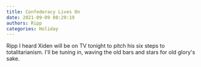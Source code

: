 ```yaml
---
title: Confederacy Lives On
date: 2021-09-09 08:29:19
authors: Ripp
categories: Holiday
---
```


 Ripp I heard Xiden will be on TV tonight to pitch his six steps to totalitarianism. I'll be tuning in, waving the old bars and stars for old glory's sake.